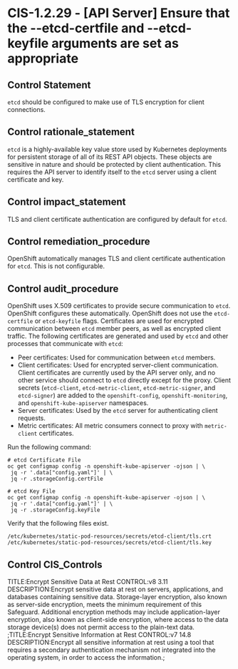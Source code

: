 # CIS-1.2.29 - \[API Server\] Ensure that the --etcd-certfile and --etcd-keyfile arguments are set as appropriate

## Control Statement

`etcd` should be configured to make use of TLS encryption for client connections.

## Control rationale_statement

`etcd` is a highly-available key value store used by Kubernetes deployments for persistent storage of all of its REST API objects. These objects are sensitive in nature and should be protected by client authentication. This requires the API server to identify itself to the `etcd` server using a client certificate and key.

## Control impact_statement

TLS and client certificate authentication are configured by default for `etcd`.

## Control remediation_procedure

OpenShift automatically manages TLS and client certificate authentication for `etcd`. This is not configurable.

## Control audit_procedure

OpenShift uses X.509 certificates to provide secure communication to `etcd`. OpenShift configures these automatically. OpenShift does not use the `etcd-certfile` or `etcd-keyfile` flags. Certificates are used for encrypted communication between `etcd` member peers, as well as encrypted client traffic. The following certificates are generated and used by `etcd` and other processes that communicate with `etcd`:

- Peer certificates: Used for communication between `etcd` members.
- Client certificates: Used for encrypted server-client communication. Client certificates are currently used by the API server only, and no other service should connect to `etcd` directly except for the proxy. Client secrets (`etcd-client`, `etcd-metric-client`, `etcd-metric-signer`, and `etcd-signer`) are added to the `openshift-config`, `openshift-monitoring`, and `openshift-kube-apiserver` namespaces.
- Server certificates: Used by the `etcd` server for authenticating client requests.
- Metric certificates: All metric consumers connect to proxy with `metric-client` certificates.

Run the following command:

```
# etcd Certificate File
oc get configmap config -n openshift-kube-apiserver -ojson | \
 jq -r '.data["config.yaml"]' | \
 jq -r .storageConfig.certFile

# etcd Key File
oc get configmap config -n openshift-kube-apiserver -ojson | \
 jq -r '.data["config.yaml"]' | \
 jq -r .storageConfig.keyFile
```

Verify that the following files exist. 

`/etc/kubernetes/static-pod-resources/secrets/etcd-client/tls.crt`
`/etc/kubernetes/static-pod-resources/secrets/etcd-client/tls.key`

## Control CIS_Controls

TITLE:Encrypt Sensitive Data at Rest CONTROL:v8 3.11 DESCRIPTION:Encrypt sensitive data at rest on servers, applications, and databases containing sensitive data. Storage-layer encryption, also known as server-side encryption, meets the minimum requirement of this Safeguard. Additional encryption methods may include application-layer encryption, also known as client-side encryption, where access to the data storage device(s) does not permit access to the plain-text data. ;TITLE:Encrypt Sensitive Information at Rest CONTROL:v7 14.8 DESCRIPTION:Encrypt all sensitive information at rest using a tool that requires a secondary authentication mechanism not integrated into the operating system, in order to access the information.;
